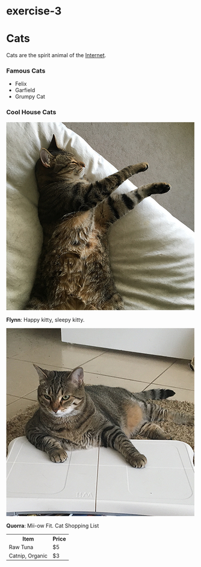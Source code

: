 # exercise-3

<!DOCTYPE html>
<html>

<head>
  <meta charset="utf-8">
  <title>index</title>
</head>

<body>
<h1>Cats</h1>

<p>Cats are the spirit animal of the <a href="https://www.w3.org/">Internet</a>.</p>

<h3>Famous Cats</h3>
<ul>
  <li>Felix</li>
  <li>Garfield</li>
  <li>Grumpy Cat</li>
</ul>

<h3>Cool House Cats</h3>
<img src="flynn.jpg" alt ="Flynn">
<p><strong>Flynn</strong>: Happy kitty, sleepy kitty.</p>
<img src="quorra.jpg" alt ="Quorra">
<p><strong>Quorra</strong>: Mii-ow Fit. Cat Shopping List</p>

<table>
<tr>
  <th><strong>Item</strong></th>
  <th><strong>Price</strong></th>
</tr>
<tr>
  <td>Raw Tuna</td>
  <td>$5</td>
</tr>
<tr>
  <td>Catnip, Organic</td>
  <td>$3</td>
</tr>
</table>
</body>
</html>
